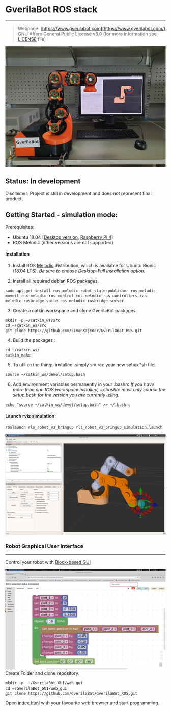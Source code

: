 # GverilaBot ROS stack
---
> Webpage: [https://www.gverilabot.com](https://www.gverilabot.com/)
> GNU Affero General Public License v3.0 (for more information see [LICENSE](LICENSE) file)

![](docs/GverilaBot_cover.jpg)

## Status: In development
Disclaimer: Project is still in development and does not represent final product.

## Getting Started - simulation mode:

Prerequisites:
* Ubuntu 18.04 [[Desktop version](https://releases.ubuntu.com/18.04.5/), [Raspberry Pi 4](https://ubuntu.com/download/raspberry-pi)]
* ROS Melodic  (other versions are not supported)
#### Installation

1. Install ROS [Melodic](http://wiki.ros.org/melodic/Installation/Ubuntu) distribution, which is available for Ubuntu Bionic (18.04 LTS). 
*Be sure to choose Desktop-Full Installation option.*

2. Install all required debian ROS packages.
```
sudo apt-get install ros-melodic-robot-state-publisher ros-melodic-moveit ros-melodic-ros-control ros-melodic-ros-controllers ros-melodic-rosbridge-suite ros-melodic-rosbridge-server 
```

3. Create a catkin workspace and clone GverilaBot packages
```
mkdir -p ~/catkin_ws/src
cd ~/catkin_ws/src
git clone https://github.com/SimonKajsner/GverilaBot_ROS.git
```

4. Build the packages :
```
cd ~/catkin_ws/
catkin_make
```

5. To utilize the things installed, simply source your new setup.*sh file.
```
source ~/catkin_ws/devel/setup.bash
```

6. Add environment variables permanently in your .bashrc
*If you have more than one ROS workspace installed, ~/.bashrc must only source the setup.bash for the version you are currently using.*
```
echo "source ~/catkin_ws/devel/setup.bash" >> ~/.bashrc
```

#### Launch rviz simulation:
```
roslaunch rls_robot_v3_bringup rls_robot_v3_bringup_simulation.launch 
```
![](docs/rviz_1.png)

### Robot Graphical User Interface
---
Control your robot with [Block-based GUI](https://github.com/GverilaBot/GverilaBot_GUI)

![](docs/BlockBased_GUI.png)
Create Folder and clone repository.
```
mkdir -p  ~/GverilaBot_GUI/web_gui
cd ~/GverilaBot_GUI/web_gui
git clone https://github.com/GverilaBot/GverilaBot_ROS.git
```
Open [index.html](https://github.com/GverilaBot/GverilaBot_GUI/blob/master/index.html) with your favourite web browser and start programming. 


